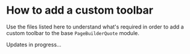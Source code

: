 # How to add a custom toolbar

Use the files listed here to understand what's required in order to add a custom toolbar to the base `PageBuilderQuote` module.

Updates in progress...